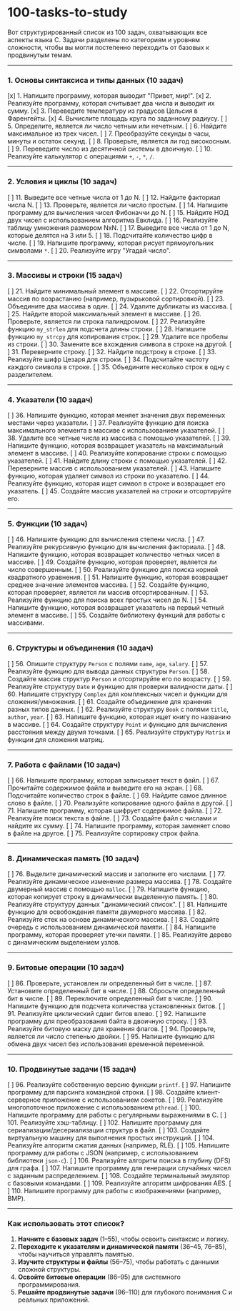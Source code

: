 # 100-tasks-to-study

Вот структурированный список из 100 задач, охватывающих все аспекты языка C. Задачи разделены по категориям и уровням сложности, чтобы вы могли постепенно переходить от базовых к продвинутым темам.

---

### **1. Основы синтаксиса и типы данных (10 задач)**
[x] 1. Напишите программу, которая выводит "Привет, мир!".
[x] 2. Реализуйте программу, которая считывает два числа и выводит их сумму.
[x] 3. Переведите температуру из градусов Цельсия в Фаренгейты.
[x] 4. Вычислите площадь круга по заданному радиусу.
[ ] 5. Определите, является ли число четным или нечетным.
[ ] 6. Найдите максимальное из трех чисел.
[ ] 7. Преобразуйте секунды в часы, минуты и остаток секунд.
[ ] 8. Проверьте, является ли год високосным.
[ ] 9. Переведите число из десятичной системы в двоичную.
[ ] 10. Реализуйте калькулятор с операциями `+`, `-`, `*`, `/`.

---

### **2. Условия и циклы (10 задач)**
[ ] 11. Выведите все четные числа от 1 до N.
[ ] 12. Найдите факториал числа N.
[ ] 13. Проверьте, является ли число простым.
[ ] 14. Напишите программу для вычисления чисел Фибоначчи до N.
[ ] 15. Найдите НОД двух чисел с использованием алгоритма Евклида.
[ ] 16. Реализуйте таблицу умножения размером NxN.
[ ] 17. Выведите все числа от 1 до N, которые делятся на 3 или 5.
[ ] 18. Подсчитайте количество цифр в числе.
[ ] 19. Напишите программу, которая рисует прямоугольник символами `*`.
[ ] 20. Реализуйте игру "Угадай число".

---

### **3. Массивы и строки (15 задач)**
[ ] 21. Найдите минимальный элемент в массиве.
[ ] 22. Отсортируйте массив по возрастанию (например, пузырьковой сортировкой).
[ ] 23. Объедините два массива в один.
[ ] 24. Удалите дубликаты из массива.
[ ] 25. Найдите второй максимальный элемент в массиве.
[ ] 26. Проверьте, является ли строка палиндромом.
[ ] 27. Реализуйте функцию `my_strlen` для подсчета длины строки.
[ ] 28. Напишите функцию `my_strcpy` для копирования строк.
[ ] 29. Удалите все пробелы из строки.
[ ] 30. Замените все вхождения символа в строке на другой.
[ ] 31. Переверните строку.
[ ] 32. Найдите подстроку в строке.
[ ] 33. Реализуйте шифр Цезаря для строки.
[ ] 34. Подсчитайте частоту каждого символа в строке.
[ ] 35. Объедините несколько строк в одну с разделителем.

---

### **4. Указатели (10 задач)**
[ ] 36. Напишите функцию, которая меняет значения двух переменных местами через указатели.
[ ] 37. Реализуйте функцию для поиска максимального элемента в массиве с использованием указателей.
[ ] 38. Удалите все четные числа из массива с помощью указателей.
[ ] 39. Напишите функцию, которая возвращает указатель на максимальный элемент в массиве.
[ ] 40. Реализуйте копирование строки с помощью указателей.
[ ] 41. Найдите длину строки с помощью указателей.
[ ] 42. Переверните массив с использованием указателей.
[ ] 43. Напишите функцию, которая удаляет символ из строки по указателю.
[ ] 44. Реализуйте функцию, которая ищет символ в строке и возвращает его указатель.
[ ] 45. Создайте массив указателей на строки и отсортируйте его.

---

### **5. Функции (10 задач)**
[ ] 46. Напишите функцию для вычисления степени числа.
[ ] 47. Реализуйте рекурсивную функцию для вычисления факториала.
[ ] 48. Напишите функцию, которая возвращает количество четных чисел в массиве.
[ ] 49. Создайте функцию, которая проверяет, является ли число совершенным.
[ ] 50. Реализуйте функцию для поиска корней квадратного уравнения.
[ ] 51. Напишите функцию, которая возвращает среднее значение элементов массива.
[ ] 52. Создайте функцию, которая проверяет, является ли массив отсортированным.
[ ] 53. Реализуйте функцию для поиска всех простых чисел до N.
[ ] 54. Напишите функцию, которая возвращает указатель на первый четный элемент в массиве.
[ ] 55. Создайте библиотеку функций для работы с массивами.

---

### **6. Структуры и объединения (10 задач)**
[ ] 56. Опишите структуру `Person` с полями `name`, `age`, `salary`.
[ ] 57. Реализуйте функцию для вывода данных структуры `Person`.
[ ] 58. Создайте массив структур `Person` и отсортируйте его по возрасту.
[ ] 59. Реализуйте структуру `Date` и функцию для проверки валидности даты.
[ ] 60. Напишите структуру `Complex` для комплексных чисел и функции для сложения/умножения.
[ ] 61. Создайте объединение для хранения разных типов данных.
[ ] 62. Реализуйте структуру `Book` с полями `title`, `author`, `year`.
[ ] 63. Напишите функцию, которая ищет книгу по названию в массиве.
[ ] 64. Создайте структуру `Point` и функцию для вычисления расстояния между двумя точками.
[ ] 65. Реализуйте структуру `Matrix` и функции для сложения матриц.

---

### **7. Работа с файлами (10 задач)**
[ ] 66. Напишите программу, которая записывает текст в файл.
[ ] 67. Прочитайте содержимое файла и выведите его на экран.
[ ] 68. Подсчитайте количество строк в файле.
[ ] 69. Найдите самое длинное слово в файле.
[ ] 70. Реализуйте копирование одного файла в другой.
[ ] 71. Напишите программу, которая шифрует содержимое файла.
[ ] 72. Реализуйте поиск текста в файле.
[ ] 73. Создайте файл с числами и найдите их сумму.
[ ] 74. Напишите программу, которая заменяет слово в файле на другое.
[ ] 75. Реализуйте сортировку строк файла.

---

### **8. Динамическая память (10 задач)**
[ ] 76. Выделите динамический массив и заполните его числами.
[ ] 77. Реализуйте динамическое изменение размера массива.
[ ] 78. Создайте двумерный массив с помощью `malloc`.
[ ] 79. Напишите функцию, которая копирует строку в динамически выделенную память.
[ ] 80. Реализуйте структуру данных "динамический список".
[ ] 81. Напишите функцию для освобождения памяти двумерного массива.
[ ] 82. Реализуйте стек на основе динамического массива.
[ ] 83. Создайте очередь с использованием динамической памяти.
[ ] 84. Напишите программу, которая проверяет утечки памяти.
[ ] 85. Реализуйте дерево с динамическим выделением узлов.

---

### **9. Битовые операции (10 задач)**
[ ] 86. Проверьте, установлен ли определенный бит в числе.
[ ] 87. Установите определенный бит в числе.
[ ] 88. Сбросьте определенный бит в числе.
[ ] 89. Переключите определенный бит в числе.
[ ] 90. Напишите функцию для подсчета количества установленных битов.
[ ] 91. Реализуйте циклический сдвиг битов влево.
[ ] 92. Напишите программу для преобразования байта в двоичную строку.
[ ] 93. Реализуйте битовую маску для хранения флагов.
[ ] 94. Проверьте, является ли число степенью двойки.
[ ] 95. Напишите функцию для обмена двух чисел без использования временной переменной.

---

### **10. Продвинутые задачи (15 задач)**
[ ] 96. Реализуйте собственную версию функции `printf`.
[ ] 97. Напишите программу для парсинга командной строки.
[ ] 98. Создайте клиент-серверное приложение с использованием сокетов.
[ ] 99. Реализуйте многопоточное приложение с использованием `pthread`.
[ ] 100. Напишите программу для работы с регулярными выражениями в C.
[ ] 101. Реализуйте хэш-таблицу.
[ ] 102. Напишите программу для сериализации/десериализации структур в файл.
[ ] 103. Создайте виртуальную машину для выполнения простых инструкций.
[ ] 104. Реализуйте алгоритм сжатия данных (например, RLE).
[ ] 105. Напишите программу для работы с JSON (например, с использованием библиотеки `json-c`).
[ ] 106. Реализуйте алгоритм поиска в глубину (DFS) для графа.
[ ] 107. Напишите программу для генерации случайных чисел с заданным распределением.
[ ] 108. Создайте терминальный эмулятор с базовыми командами.
[ ] 109. Реализуйте алгоритм шифрования AES.
[ ] 110. Напишите программу для работы с изображениями (например, BMP).

---

### **Как использовать этот список?**
1. **Начните с базовых задач** (1–55), чтобы освоить синтаксис и логику.
2. **Переходите к указателям и динамической памяти** (36–45, 76–85), чтобы научиться управлять памятью.
3. **Изучите структуры и файлы** (56–75), чтобы работать с данными сложной структуры.
4. **Освойте битовые операции** (86–95) для системного программирования.
5. **Решайте продвинутые задачи** (96–110) для глубокого понимания C и реальных приложений.
